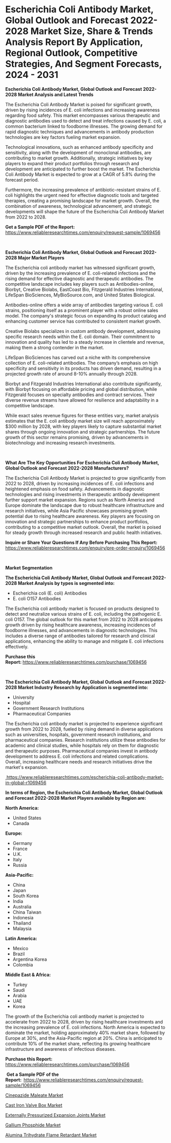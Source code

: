 <p><h1>Escherichia Coli Antibody Market, Global Outlook and Forecast 2022-2028 Market Size, Share & Trends Analysis Report By Application, Regional Outlook, Competitive Strategies, And Segment Forecasts, 2024 - 2031</h1></p><p><strong>Escherichia Coli Antibody Market, Global Outlook and Forecast 2022-2028 Market Analysis and Latest Trends</strong></p>
<p><p>The Escherichia Coli Antibody Market is poised for significant growth, driven by rising incidences of E. coli infections and increasing awareness regarding food safety. This market encompasses various therapeutic and diagnostic antibodies used to detect and treat infections caused by E. coli, a common bacterium linked to foodborne illnesses. The growing demand for rapid diagnostic techniques and advancements in antibody production technologies are key factors fueling market expansion.</p><p>Technological innovations, such as enhanced antibody specificity and sensitivity, along with the development of monoclonal antibodies, are contributing to market growth. Additionally, strategic initiatives by key players to expand their product portfolios through research and development are anticipated to further boost the market. The Escherichia Coli Antibody Market is expected to grow at a CAGR of 5.8% during the forecast period. </p><p>Furthermore, the increasing prevalence of antibiotic-resistant strains of E. coli highlights the urgent need for effective diagnostic tools and targeted therapies, creating a promising landscape for market growth. Overall, the combination of awareness, technological advancement, and strategic developments will shape the future of the Escherichia Coli Antibody Market from 2022 to 2028.</p></p>
<p><strong>Get a Sample PDF of the Report:&nbsp;</strong> <a href="https://www.reliableresearchtimes.com/enquiry/request-sample/1069456">https://www.reliableresearchtimes.com/enquiry/request-sample/1069456</a></p>
<p>&nbsp;</p>
<p><strong>Escherichia Coli Antibody Market, Global Outlook and Forecast 2022-2028 Major Market Players</strong></p>
<p><p>The Escherichia coli antibody market has witnessed significant growth, driven by the increasing prevalence of E. coli-related infections and the rising demand for effective diagnostic and therapeutic antibodies. The competitive landscape includes key players such as Antibodies-online, Biorbyt, Creative Biolabs, EastCoast Bio, Fitzgerald Industries International, LifeSpan BioSciences, MyBioSource.com, and United States Biological.</p><p>Antibodies-online offers a wide array of antibodies targeting various E. coli strains, positioning itself as a prominent player with a robust online sales model. The company's strategic focus on expanding its product catalog and enhancing customer service has contributed to consistent market growth.</p><p>Creative Biolabs specializes in custom antibody development, addressing specific research needs within the E. coli domain. Their commitment to innovation and quality has led to a steady increase in clientele and revenue, making them a strong contender in the market.</p><p>LifeSpan BioSciences has carved out a niche with its comprehensive collection of E. coli-related antibodies. The company’s emphasis on high specificity and sensitivity in its products has driven demand, resulting in a projected growth rate of around 8-10% annually through 2028.</p><p>Biorbyt and Fitzgerald Industries International also contribute significantly, with Biorbyt focusing on affordable pricing and global distribution, while Fitzgerald focuses on specialty antibodies and contract services. Their diverse revenue streams have allowed for resilience and adaptability in a competitive landscape.</p><p>While exact sales revenue figures for these entities vary, market analysis estimates that the E. coli antibody market size will reach approximately $300 million by 2028, with key players likely to capture substantial market shares through ongoing innovation and strategic partnerships. The future growth of this sector remains promising, driven by advancements in biotechnology and increasing research investments.</p></p>
<p>&nbsp;</p>
<p><strong>What Are The Key Opportunities For Escherichia Coli Antibody Market, Global Outlook and Forecast 2022-2028 Manufacturers?</strong></p>
<p><p>The Escherichia Coli Antibody Market is projected to grow significantly from 2022 to 2028, driven by increasing incidences of E. coli infections and heightened emphasis on food safety. Advancements in diagnostic technologies and rising investments in therapeutic antibody development further support market expansion. Regions such as North America and Europe dominate the landscape due to robust healthcare infrastructure and research initiatives, while Asia Pacific showcases promising growth potential due to rising healthcare awareness. Key players are focusing on innovation and strategic partnerships to enhance product portfolios, contributing to a competitive market outlook. Overall, the market is poised for steady growth through increased research and public health initiatives.</p></p>
<p><strong>Inquire or Share Your Questions If Any Before Purchasing This Report:</strong> <a href="https://www.reliableresearchtimes.com/enquiry/pre-order-enquiry/1069456">https://www.reliableresearchtimes.com/enquiry/pre-order-enquiry/1069456</a></p>
<p>&nbsp;</p>
<p><strong>Market Segmentation</strong></p>
<p><strong>The Escherichia Coli Antibody Market, Global Outlook and Forecast 2022-2028 Market Analysis by types is segmented into:</strong></p>
<p><ul><li>Escherichia coli (E. coli) Antibodies</li><li>E. coli O157 Antibodies</li></ul></p>
<p><p>The Escherichia coli antibody market is focused on products designed to detect and neutralize various strains of E. coli, including the pathogenic E. coli O157. The global outlook for this market from 2022 to 2028 anticipates growth driven by rising healthcare awareness, increasing incidences of foodborne illnesses, and advancements in diagnostic technologies. This includes a diverse range of antibodies tailored for research and clinical applications, enhancing the ability to manage and mitigate E. coli infections effectively.</p></p>
<p><strong>Purchase this Report:&nbsp;</strong><a href="https://www.reliableresearchtimes.com/purchase/1069456">https://www.reliableresearchtimes.com/purchase/1069456</a></p>
<p>&nbsp;</p>
<p><strong>The Escherichia Coli Antibody Market, Global Outlook and Forecast 2022-2028 Market Industry Research by Application is segmented into:</strong></p>
<p><ul><li>University</li><li>Hospital</li><li>Government Research Institutions</li><li>Pharmaceutical Companies</li></ul></p>
<p><p>The Escherichia coli antibody market is projected to experience significant growth from 2022 to 2028, fueled by rising demand in diverse applications such as universities, hospitals, government research institutions, and pharmaceutical companies. Research institutions utilize these antibodies for academic and clinical studies, while hospitals rely on them for diagnostic and therapeutic purposes. Pharmaceutical companies invest in antibody development to address E. coli infections and related complications. Overall, increasing healthcare needs and research initiatives drive the market's expansion.</p></p>
<p><a href="https://www.reliableresearchtimes.com/escherichia-coli-antibody-market-in-global-r1069456">&nbsp;https://www.reliableresearchtimes.com/escherichia-coli-antibody-market-in-global-r1069456</a></p>
<p><strong>In terms of Region, the Escherichia Coli Antibody Market, Global Outlook and Forecast 2022-2028 Market Players available by Region are:</strong></p>
<p>
    <p> <strong> North America: </strong>
        <ul>
            <li>United States</li>
            <li>Canada</li>
        </ul>
        </p> 
    <p> <strong> Europe: </strong>
        <ul>
            <li>Germany</li>
            <li>France</li>
            <li>U.K.</li>
            <li>Italy</li>
            <li>Russia</li>
        </ul>
        </p> 
    <p> <strong> Asia-Pacific: </strong>
        <ul>
            <li>China</li>
            <li>Japan</li>
            <li>South Korea</li>
            <li>India</li>
            <li>Australia</li>
            <li>China Taiwan</li>
            <li>Indonesia</li>
            <li>Thailand</li>
            <li>Malaysia</li>
        </ul>
        </p> 
    <p> <strong> Latin America: </strong>
        <ul>
            <li>Mexico</li>
            <li>Brazil</li>
            <li>Argentina Korea</li>
            <li>Colombia</li>
        </ul>
        </p> 
    <p> <strong> Middle East & Africa: </strong>
        <ul>
            <li>Turkey</li>
            <li>Saudi</li>
            <li>Arabia</li>
            <li>UAE</li>
            <li>Korea</li>
        </ul>
    </p>
    </p>
<p><p>The growth of the Escherichia coli antibody market is projected to accelerate from 2022 to 2028, driven by rising healthcare investments and the increasing prevalence of E. coli infections. North America is expected to dominate the market, holding approximately 40% market share, followed by Europe at 30%, and the Asia-Pacific region at 20%. China is anticipated to contribute 10% of the market share, reflecting its growing healthcare infrastructure and awareness of infectious diseases.</p></p>
<p><strong>Purchase this Report: </strong><a href="https://www.reliableresearchtimes.com/purchase/1069456">https://www.reliableresearchtimes.com/purchase/1069456</a></p>
<p>&nbsp;<strong>Get a Sample PDF of the Report:&nbsp;&nbsp;</strong><a href="https://www.reliableresearchtimes.com/enquiry/request-sample/1069456">https://www.reliableresearchtimes.com/enquiry/request-sample/1069456</a></p>
<p><strong></strong></p>
<p><p><a href="https://www.linkedin.com/pulse/cinepazide-maleate-market-size-share-growth-analysis-type-oix8f?trackingId=mXL1JFgiQSCYRJEoiXnOkA%3D%3D">Cinepazide Maleate Market</a></p><p><a href="https://www.linkedin.com/pulse/global-cast-iron-valve-box-market-size-expected-experience-cagr-sv99f?trackingId=ym6lqqx3QHyZzFjwRxsPUw%3D%3D">Cast Iron Valve Box Market</a></p><p><a href="https://medium.com/@brandonkeller626/the-global-externally-pressurized-expansion-joints-market-is-a-dynamic-and-growing-industry-3a1480fed924">Externally Pressurized Expansion Joints Market</a></p><p><a href="https://issuu.com/reportprime-2/docs/gallium-phosphide-market-size-2030._cedca8a81c7ff6">Gallium Phosphide Market</a></p><p><a href="https://issuu.com/reportprime-2/docs/alumina-trihydrate-flame-retardant-_a1092f41f81662">Alumina Trihydrate Flame Retardant Market</a></p></p>